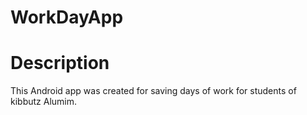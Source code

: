 # WorkDayApp

# Description
  This Android app was created for saving
  days of work for students of kibbutz Alumim.
  


